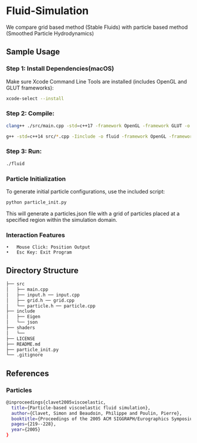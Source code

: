 # Fluid-Simulation
We compare grid based method (Stable Fluids) with particle based method (Smoothed Particle Hydrodynamics)

## Sample Usage

### Step 1: Install Dependencies(macOS)
Make sure Xcode Command Line Tools are installed (includes OpenGL and GLUT frameworks):

```bash
xcode-select --install
```
### Step 2: Compile:
```bash
clang++ ./src/main.cpp -std=c++17 -framework OpenGL -framework GLUT -o fluid
```
```bash
g++ -std=c++14 src/*.cpp -Iinclude -o fluid -framework OpenGL -framework GLUT
```
### Step 3: Run:
```bash
./fluid
```
### Particle Initialization
To generate initial particle configurations, use the included script:
```bash
python particle_init.py
```
This will generate a particles.json file with a grid of particles placed at a specified region within the simulation domain.
### Interaction Features
	•	Mouse Click: Position Output
	•	Esc Key: Exit Program
## Directory Structure
```bash
├── src
│   ├── main.cpp
│   ├── input.h ── input.cpp
│   ├── grid.h ── grid.cpp
│   └── particle.h ── particle.cpp
├── include
│   ├── Eigen
│   └── json
├── shaders
│   └── 
├── LICENSE
├── README.md
├── particle_init.py
└── .gitignore
```

## References
### Particles
```bash
@inproceedings{clavet2005viscoelastic,
  title={Particle-based viscoelastic fluid simulation},
  author={Clavet, Simon and Beaudoin, Philippe and Poulin, Pierre},
  booktitle={Proceedings of the 2005 ACM SIGGRAPH/Eurographics Symposium on Computer Animation},
  pages={219--228},
  year={2005}
}
```
